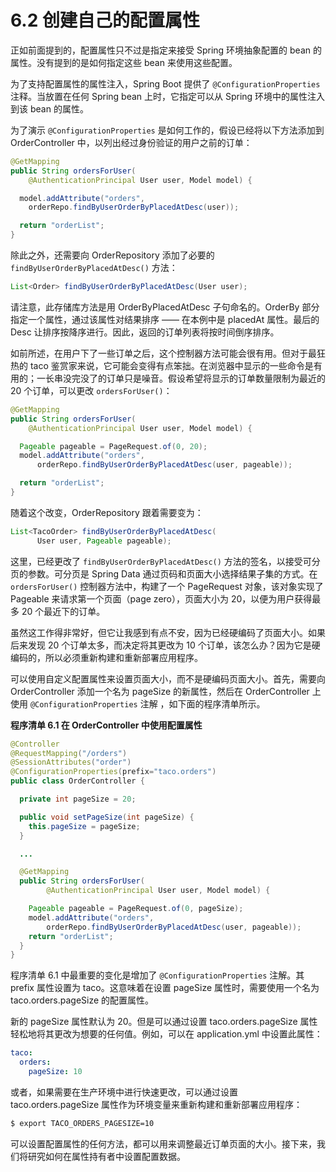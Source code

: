 # 6.2 创建自己的配置属性

正如前面提到的，配置属性只不过是指定来接受 Spring 环境抽象配置的 bean 的属性。没有提到的是如何指定这些 bean 来使用这些配置。

为了支持配置属性的属性注入，Spring Boot 提供了 `@ConfigurationProperties` 注释。当放置在任何 Spring bean 上时，它指定可以从 Spring 环境中的属性注入到该 bean 的属性。

为了演示 `@ConfigurationProperties` 是如何工作的，假设已经将以下方法添加到 OrderController 中，以列出经过身份验证的用户之前的订单：

```java
@GetMapping
public String ordersForUser(
    @AuthenticationPrincipal User user, Model model) {

  model.addAttribute("orders",
    orderRepo.findByUserOrderByPlacedAtDesc(user));

  return "orderList";
}
```

除此之外，还需要向 OrderRepository 添加了必要的 `findByUserOrderByPlacedAtDesc()` 方法：

```java
List<Order> findByUserOrderByPlacedAtDesc(User user);
```

请注意，此存储库方法是用 OrderByPlacedAtDesc 子句命名的。OrderBy 部分指定一个属性，通过该属性对结果排序 —— 在本例中是 placedAt 属性。最后的 Desc 让排序按降序进行。因此，返回的订单列表将按时间倒序排序。

如前所述，在用户下了一些订单之后，这个控制器方法可能会很有用。但对于最狂热的 taco 鉴赏家来说，它可能会变得有点笨拙。在浏览器中显示的一些命令是有用的；一长串没完没了的订单只是噪音。假设希望将显示的订单数量限制为最近的 20 个订单，可以更改 `ordersForUser()`：

```java
@GetMapping
public String ordersForUser(
    @AuthenticationPrincipal User user, Model model) {

  Pageable pageable = PageRequest.of(0, 20);
  model.addAttribute("orders",
      orderRepo.findByUserOrderByPlacedAtDesc(user, pageable));

  return "orderList";
}
```

随着这个改变，OrderRepository 跟着需要变为：

```java
List<TacoOrder> findByUserOrderByPlacedAtDesc(
      User user, Pageable pageable);
```

这里，已经更改了 `findByUserOrderByPlacedAtDesc()` 方法的签名，以接受可分页的参数。可分页是 Spring Data 通过页码和页面大小选择结果子集的方式。在 `ordersForUser()` 控制器方法中，构建了一个 PageRequest 对象，该对象实现了 Pageable 来请求第一个页面（page zero），页面大小为 20，以便为用户获得最多 20 个最近下的订单。

虽然这工作得非常好，但它让我感到有点不安，因为已经硬编码了页面大小。如果后来发现 20 个订单太多，而决定将其更改为 10 个订单，该怎么办？因为它是硬编码的，所以必须重新构建和重新部署应用程序。

可以使用自定义配置属性来设置页面大小，而不是硬编码页面大小。首先，需要向 OrderController 添加一个名为 pageSize 的新属性，然后在 OrderController 上使用 `@ConfigurationProperties` 注解 ，如下面的程序清单所示。

**程序清单 6.1 在 OrderController 中使用配置属性**
```java
@Controller
@RequestMapping("/orders")
@SessionAttributes("order")
@ConfigurationProperties(prefix="taco.orders")
public class OrderController {

  private int pageSize = 20;

  public void setPageSize(int pageSize) {
    this.pageSize = pageSize;
  }

  ...

  @GetMapping
  public String ordersForUser(
        @AuthenticationPrincipal User user, Model model) {

    Pageable pageable = PageRequest.of(0, pageSize);
    model.addAttribute("orders",
        orderRepo.findByUserOrderByPlacedAtDesc(user, pageable));
    return "orderList";
  }
}
```

程序清单 6.1 中最重要的变化是增加了 `@ConfigurationProperties` 注解。其 prefix 属性设置为 taco。这意味着在设置 pageSize 属性时，需要使用一个名为 taco.orders.pageSize 的配置属性。

新的 pageSize 属性默认为 20。但是可以通过设置 taco.orders.pageSize 属性轻松地将其更改为想要的任何值。例如，可以在 application.yml 中设置此属性：

```yaml
taco:
  orders:
    pageSize: 10
```

或者，如果需要在生产环境中进行快速更改，可以通过设置 taco.orders.pageSize 属性作为环境变量来重新构建和重新部署应用程序：

```bash
$ export TACO_ORDERS_PAGESIZE=10
```

可以设置配置属性的任何方法，都可以用来调整最近订单页面的大小。接下来，我们将研究如何在属性持有者中设置配置数据。



